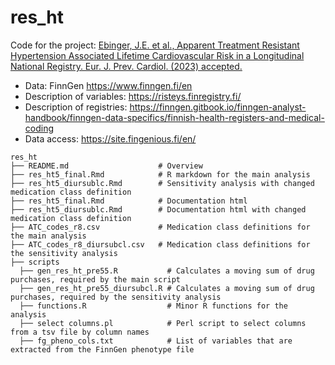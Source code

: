 # res_ht
Code for the project: 
[Ebinger, J.E. et al., Apparent Treatment Resistant Hypertension Associated Lifetime Cardiovascular Risk in a Longitudinal 
National Registry. Eur. J. Prev. Cardiol. (2023) accepted.](https://doi.org/10.1093/eurjpc/zwad066)


* Data: FinnGen https://www.finngen.fi/en
* Description of variables: https://risteys.finregistry.fi/
* Description of registries: https://finngen.gitbook.io/finngen-analyst-handbook/finngen-data-specifics/finnish-health-registers-and-medical-coding
* Data access: https://site.fingenious.fi/en/

```
res_ht
├── README.md                    # Overview
├── res_ht5_final.Rmd            # R markdown for the main analysis
├── res_ht5_diursublc.Rmd        # Sensitivity analysis with changed medication class definition
├── res_ht5_final.Rmd            # Documentation html
├── res_ht5_diursublc.Rmd        # Documentation html with changed medication class definition
├── ATC_codes_r8.csv             # Medication class definitions for the main analysis
├── ATC_codes_r8_diursubcl.csv   # Medication class definitions for the sensitivity analysis
├── scripts
  ├── gen_res_ht_pre55.R           # Calculates a moving sum of drug purchases, required by the main script
  ├── gen_res_ht_pre55_diursubcl.R # Calculates a moving sum of drug purchases, required by the sensitivity analysis
  ├── functions.R                  # Minor R functions for the analysis
  ├── select columns.pl            # Perl script to select columns from a tsv file by column names
  ├── fg_pheno_cols.txt            # List of variables that are extracted from the FinnGen phenotype file

```
